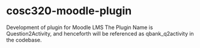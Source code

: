 # cosc320-moodle-plugin
Development of plugin for Moodle LMS
The Plugin Name is Question2Activity, and henceforth will be referenced as qbank_q2activity in the codebase. 

